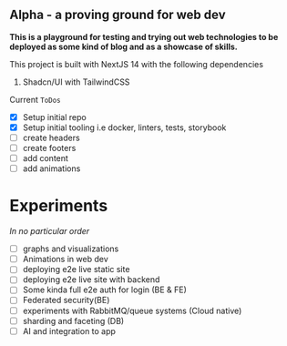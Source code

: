 ## Alpha - a proving ground for web dev

**This is a playground for testing and trying out web technologies to be deployed as some kind of blog and as a showcase of skills.**

This project is built with NextJS 14 with the following dependencies

1. Shadcn/UI with TailwindCSS

Current `ToDos`

-  [x] Setup initial repo
-  [x] Setup initial tooling i.e docker, linters, tests, storybook
-  [ ] create headers
-  [ ] create footers
-  [ ] add content
-  [ ] add animations

# Experiments

_In no particular order_

-  [ ] graphs and visualizations
-  [ ] Animations in web dev
-  [ ] deploying e2e live static site
-  [ ] deploying e2e live site with backend
-  [ ] Some kinda full e2e auth for login (BE & FE)
-  [ ] Federated security(BE)
-  [ ] experiments with RabbitMQ/queue systems (Cloud native)
-  [ ] sharding and faceting (DB)
-  [ ] AI and integration to app
